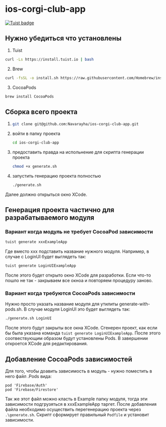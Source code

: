 # ios-corgi-club-app

[![Tuist badge](https://img.shields.io/badge/Powered%20by-Tuist-blue)](https://tuist.io)

## Нужно убедиться что установлены

1. Tuist

```bash
curl -Ls https://install.tuist.io | bash
```

2. Brew

```bash
curl -fsSL -o install.sh https://raw.githubusercontent.com/Homebrew/install/master/install.sh
```

3. CocoaPods

```bash
brew install CocoaPods
```

## Сборка всего проекта

1. ```bash
   git clone git@github.com:Navarayha/ios-corgi-club-app.git
   ```
2. войти в папку проекта
   ```bash
   cd ios-corgi-club-app
   ```
3. предоставить правда на испольнение для скрипта генерации проекта
   ```bash
   chmod +x generate.sh
   ```
4. запустить генерацию проекта полностью
   ```bash
   ./generate.sh
   ```

Далее должно открыться окно XCode.

## Генерация проекта частично для разрабатываемого модуля

### Вариант когда модуль не требует CocoaPod зависимости

```bash
tuist generate xxxExampleApp
```

Где вместо xxx подставить название нужного модуля. Например, в случае с LoginUI будет выглядеть так:

```bash
tuist generate LoginUIExampleApp
```

После этого будет открыто окно XCode для разработки. Если что-то пошло не так - закрываем все окноа и повторяем
процедуру заново.

### Вариант когда требуются CocoaPods зависимости

Нужно просто указать название модуля для утилиты generate-with-pods.sh. В случае модуля LoginUI это будет выглядеть так:

```bash
./generate.sh LoginUI
```

После этого будут закрыты все окна XCode. Сгенерен проект, как если бы была указана
команда `tuist generate LoginUIExampleApp`. После этого соотвествующим образом будут установлены Pods. В завершении
откроется XCode для редактирования.

## Добавление CocoaPods зависимостей

Для того, чтобы доавить зависимость в модуль - нужно поместить в него файл .Pods вида:
```console
pod 'Firebase/Auth'
pod 'Firebase/Firestore'
```
Так же этот файл можно класть в Example папку модуля, тогда эти зависимости подгрузяться в xxxExampleApp таргет. После
добавления файла необходимо осуществить перегенерацию проекта через `.\generate.sh`. Скрипт сформирует
правильный `Podfile` и установит зависимости.
